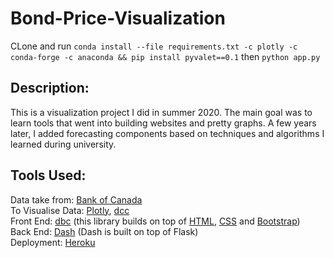 # Bond-Price-Visualization

CLone and run `conda install --file requirements.txt -c plotly -c conda-forge -c anaconda && pip install pyvalet==0.1` then `python app.py`

## Description:
This is a visualization project I did in summer 2020. The main goal was to learn tools that went into building websites and pretty graphs. A few years later, I added forecasting components based on techniques and algorithms I learned during university.

## Tools Used:

Data take from: [Bank of Canada](https://www.bankofcanada.ca/valet/docs )
<br>To Visualise Data: [Plotly](https://plotly.com/python/), [dcc](https://dash.plotly.com/dash-core-components) 
<br>Front End: [dbc](https://dash-bootstrap-components.opensource.faculty.ai/docs/quickstart/) (this library builds on top of [HTML](https://www.w3schools.com/html/), [CSS](https://www.w3schools.com/css/) and [Bootstrap](https://getbootstrap.com/docs/4.5/getting-started/introduction/))
<br>Back End: [Dash](https://dash.plotly.com
) (Dash is built on top of Flask)
<br>Deployment: [Heroku](https://www.heroku.com)

